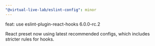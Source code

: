 ```yaml
---
"@virtual-live-lab/eslint-config": minor
---
```


feat: use eslint-plugin-react-hooks 6.0.0-rc.2

React preset now using latest recommended configs, which includes stricter rules for hooks.

